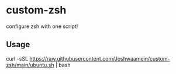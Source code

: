 # custom-zsh
configure zsh with one script!


## Usage
curl -sSL https://raw.githubusercontent.com/Joshwaamein/custom-zsh/main/ubuntu.sh | bash
